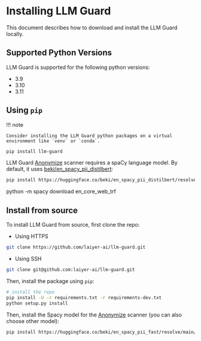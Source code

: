 # Installing LLM Guard

This document describes how to download and install the LLM Guard locally.

## Supported Python Versions

LLM Guard is supported for the following python versions:

- 3.9
- 3.10
- 3.11

## Using `pip`

!!! note

    Consider installing the LLM Guard python packages on a virtual environment like `venv` or `conda`.

```bash
pip install llm-guard
```

LLM Guard [Anonymize](./input_scanners/anonymize.md) scanner requires a spaCy language model. By default, it uses [beki/en_spacy_pii_distilbert](https://huggingface.co/beki/en_spacy_pii_distilbert):

```bash
pip install https://huggingface.co/beki/en_spacy_pii_distilbert/resolve/main/en_spacy_pii_distilbert-any-py3-none-any.whl
```
python -m spacy download en_core_web_trf

## Install from source

To install LLM Guard from source, first clone the repo:

- Using HTTPS
```bash
git clone https://github.com/laiyer-ai/llm-guard.git
```
- Using SSH
```bash
git clone git@github.com:laiyer-ai/llm-guard.git
```

Then, install the package using `pip`:

```bash
# install the repo
pip install -U -r requirements.txt -r requirements-dev.txt
python setup.py install
```

Then, install the Spacy model for the [Anonymize](./input_scanners/anonymize.md) scanner (you can also choose other model):

```bash
pip install https://huggingface.co/beki/en_spacy_pii_fast/resolve/main/en_spacy_pii_fast-any-py3-none-any.whl
```
